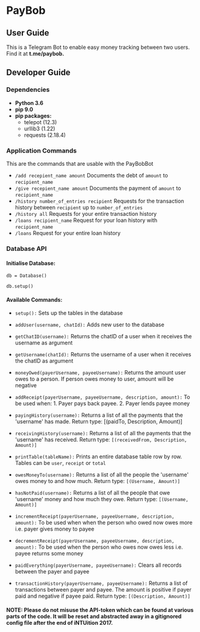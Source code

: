 # PayBob

## User Guide

This is a Telegram Bot to enable easy money tracking between two users. Find it at **t.me/paybob.**

## Developer Guide

### Dependencies
- **Python 3.6**
- **pip 9.0**
- **pip packages:**
  - telepot (12.3)
  - urllib3 (1.22)
  - requests (2.18.4)

### Application Commands

This are the commands that are usable with the PayBobBot

- `/add recepient_name amount` Documents the debt of `amount` to `recipient_name`
- `/give recepient_name amount` Documents the payment of `amount` to `recipient_name`
- `/history number_of_entries recipient` Requests for the transaction history between `recipient` up to `number_of_entries`
- `/history all` Requests for your entire transaction history
- `/loans recipient_name` Request for your loan history with `recipient_name`
- `/loans` Request for your entire loan history

### Database API
#### Initialise Database:
`db = Database()`

`db.setup()`

#### **Available Commands:**

- `setup():` Sets up the tables in the database

- `addUser(username, chatId):` Adds new user to the database

- `getChatID(username):` Returns the chatID of a user when it receives the username as argument

- `getUsername(chatId):` Returns the username of a user when it receives the chatID as argument

- `moneyOwed(payerUsername, payeeUsername):` Returns the amount user owes to a person. If person owes money to user, amount will be negative

- `addReceipt(payerUsername, payeeUsername, description, amount):` To be used when: 1. Payer pays back payee. 2. Payer lends payee money

- `payingHistory(username):` Returns a list of all the payments that the 'username' has made. Return type: [(paidTo, Description, Amount)]

- `receivingHistory(username):` Returns a list of all the payments that the 'username' has received. Return type: `[(receivedFrom, Description, Amount)]`

- `printTable(tableName):` Prints an entire database table row by row. Tables can be `user`, `receipt` or `total`

- `owesMoneyTo(username):` Returns a list of all the people the 'username' owes money to and how much. Return type: `[(Username, Amount)]`

- `hasNotPaid(username):` Returns a list of all the people that owe 'username' money and how much they owe. Return type: `[(Username, Amount)]`

- `incrementReceipt(payerUsername, payeeUsername, description, amount):` To be used when when the person who owed now owes more i.e. payer gives money to payee

- `decrementReceipt(payerUsername, payeeUsername, description, amount):` To be used when the person who owes now owes less i.e. payee returns some money

- `paidEverything(payerUsername, payeeUsername):` Clears all records between the payer and payee

- `transactionHistory(payerUsername, payeeUsername):` Returns a list of transactions between payer and payee. The amount is positive if payer paid and negative if payee paid. Return type: `[(Description, Amount)]`

#### NOTE: Please do not misuse the API-token which can be found at various parts of the code. It will be reset and abstracted away in a gitignored config file after the end of iNTUition 2017.
